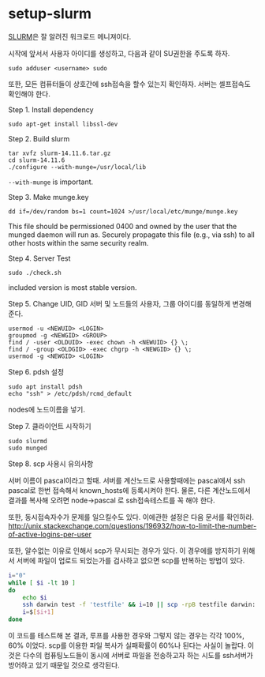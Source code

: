 # setup-slurm

[SLURM](https://slurm.schedmd.com/)은 잘 알려진 워크로드 메니져이다. 


시작에 앞서서 사용자 아이디를 생성하고, 다음과 같이 SU권한을 주도록 하자. 

```shell
sudo adduser <username> sudo
```

또한, 모든 컴퓨터들이 상호간에 ssh접속을 할수 있는지 확인하자. 서버는 셀프접속도 확인해야 한다.

Step 1. Install dependency

```shell
sudo apt-get install libssl-dev
```

Step 2. Build slurm

```shell
tar xvfz slurm-14.11.6.tar.gz 
cd slurm-14.11.6
./configure --with-munge=/usr/local/lib
```
`--with-munge` is important. 

Step 3. Make munge.key 

```shell
dd if=/dev/random bs=1 count=1024 >/usr/local/etc/munge/munge.key
```
This file should be permissioned 0400 and owned by the user that the munged daemon will run as. Securely propagate this file (e.g., via ssh) to all other hosts within the same security realm.

Step 4. Server Test 

```shell
sudo ./check.sh 
```

included version is most stable version.

Step 5. Change UID, GID 
서버 및 노드들의 사용자, 그룹 아이디를 동일하게 변경해 준다. 

```shell
usermod -u <NEWUID> <LOGIN>    
groupmod -g <NEWGID> <GROUP>
find / -user <OLDUID> -exec chown -h <NEWUID> {} \;
find / -group <OLDGID> -exec chgrp -h <NEWGID> {} \;
usermod -g <NEWGID> <LOGIN>
```

Step 6. pdsh 설정 
```shell
sudo apt install pdsh 
echo "ssh" > /etc/pdsh/rcmd_default
```

nodes에 노드이름을 넣기. 

Step 7. 클라이언트 시작하기 
```shell
sudo slurmd 
sudo munged 
```

Step 8. scp 사용시 유의사항 

서버 이름이 pascal이라고 할때. 
서버를 계산노드로 사용할때에는 pascal에서 ssh pascal로 한번 접속해서 known_hosts에 등록시켜야 한다. 물론, 다른 계산노드에서 결과를 복사해 오려면 node->pascal 로 ssh접속테스트를 꼭 해야 한다.

또한, 동시접속자수가 문제를 일으킬수도 있다. 이에관한 설정은 다음 문서를 확인하라. 
http://unix.stackexchange.com/questions/196932/how-to-limit-the-number-of-active-logins-per-user

또한, 알수없는 이유로 인해서 scp가 무시되는 경우가 있다. 이 경우에를 방지하기 위해서 서버에 파일이 업로드 되었는가를 검사하고 없으면 scp를 반복하는 방법이 있다.

```sh
i="0"
while [ $i -lt 10 ]
do
    echo $i
    ssh darwin test -f 'testfile' && i=10 || scp -rpB testfile darwin:
    i=$[$i+1]
done
```

이 코드를 테스트해 본 결과, 루프를 사용한 경우와 그렇지 않는 경우는 각각 100%, 60% 이었다. scp를 이용한 파일 복사가 실패확률이 60%나 된다는 사실이 놀랍다. 이것은 다수의 컴퓨팅노드들이 동시에 서버로 파일을 전송하고자 하는 시도를 ssh서버가 방어하고 있기 때문일 것으로 생각된다.
